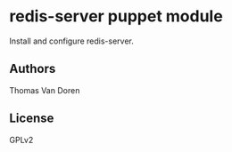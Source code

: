 redis-server puppet module
==========================

Install and configure redis-server.

Authors
-------
Thomas Van Doren

License
-------
GPLv2
